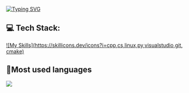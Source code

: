 [![Typing SVG](https://readme-typing-svg.demolab.com?font=Fira+Code&pause=1000&width=435&lines=Keverni's+GitHub)](https://git.io/typing-svg)

## 💻 Tech Stack:
[![My Skills](https://skillicons.dev/icons?i=cpp,cs,linux,py,visualstudio,git, cmake)](https://skillicons.dev)
<!-- Proudly created with GPRM ( https://gprm.itsvg.in ) -->

## 🥇Most used languages
![](https://github-readme-stats.vercel.app/api/top-langs/?username=keverni&theme=shadow_red&hide_border=false&include_all_commits=true&count_private=false&layout=compact)

